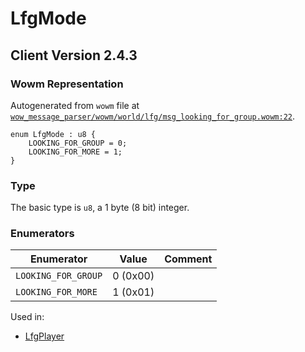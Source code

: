 # LfgMode

## Client Version 2.4.3

### Wowm Representation

Autogenerated from `wowm` file at [`wow_message_parser/wowm/world/lfg/msg_looking_for_group.wowm:22`](https://github.com/gtker/wow_messages/tree/main/wow_message_parser/wowm/world/lfg/msg_looking_for_group.wowm#L22).

```rust,ignore
enum LfgMode : u8 {
    LOOKING_FOR_GROUP = 0;
    LOOKING_FOR_MORE = 1;
}
```
### Type
The basic type is `u8`, a 1 byte (8 bit) integer.
### Enumerators
| Enumerator | Value  | Comment |
| --------- | -------- | ------- |
| `LOOKING_FOR_GROUP` | 0 (0x00) |  |
| `LOOKING_FOR_MORE` | 1 (0x01) |  |

Used in:
* [LfgPlayer](lfgplayer.md)

